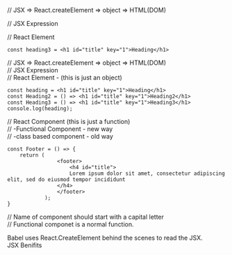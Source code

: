 <p>// JSX => React.createElement => object => HTML(DOM)</p>

<p>// JSX Expression</p> 
<p>// React Element</p>

```
const heading3 = <h1 id="title" key="1">Heading</h1>
```

// JSX => React.createElement => object => HTML(DOM) <br>
// JSX Expression <br>
// React Element - (this is just an object) <br>
```
const heading = <h1 id="title" key="1">Heading</h1>  
const Heading2 = () => <h1 id="title" key="1">Heading2</h1>
const Heading3 = () => <h1 id="title" key="1">Heading3</h1>
console.log(heading);
```

// React Component (this is just a function)<br>
// -Functional Component - new way<br>
// -class based component - old way<br>
```
const Footer = () => {
    return (
                <footer>
                    <h4 id="title">
                    Lorem ipsum dolor sit amet, consectetur adipiscing elit, sed do eiusmod tempor incididunt
                </h4>
                </footer>
            );
}
```
// Name of component should start with a capital letter<br>
// Functional componet is a normal function.<br>


Babel uses React.CreateElement behind the scenes to read the JSX. \
JSX Benifits
